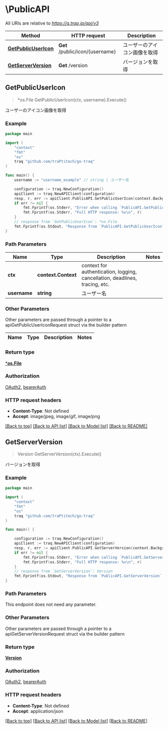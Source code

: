 # \PublicAPI

All URIs are relative to *https://q.trap.jp/api/v3*

Method | HTTP request | Description
------------- | ------------- | -------------
[**GetPublicUserIcon**](PublicAPI.md#GetPublicUserIcon) | **Get** /public/icon/{username} | ユーザーのアイコン画像を取得
[**GetServerVersion**](PublicAPI.md#GetServerVersion) | **Get** /version | バージョンを取得



## GetPublicUserIcon

> *os.File GetPublicUserIcon(ctx, username).Execute()

ユーザーのアイコン画像を取得



### Example

```go
package main

import (
	"context"
	"fmt"
	"os"
	traq "github.com/traPtitech/go-traq"
)

func main() {
	username := "username_example" // string | ユーザー名

	configuration := traq.NewConfiguration()
	apiClient := traq.NewAPIClient(configuration)
	resp, r, err := apiClient.PublicAPI.GetPublicUserIcon(context.Background(), username).Execute()
	if err != nil {
		fmt.Fprintf(os.Stderr, "Error when calling `PublicAPI.GetPublicUserIcon``: %v\n", err)
		fmt.Fprintf(os.Stderr, "Full HTTP response: %v\n", r)
	}
	// response from `GetPublicUserIcon`: *os.File
	fmt.Fprintf(os.Stdout, "Response from `PublicAPI.GetPublicUserIcon`: %v\n", resp)
}
```

### Path Parameters


Name | Type | Description  | Notes
------------- | ------------- | ------------- | -------------
**ctx** | **context.Context** | context for authentication, logging, cancellation, deadlines, tracing, etc.
**username** | **string** | ユーザー名 | 

### Other Parameters

Other parameters are passed through a pointer to a apiGetPublicUserIconRequest struct via the builder pattern


Name | Type | Description  | Notes
------------- | ------------- | ------------- | -------------


### Return type

[***os.File**](*os.File.md)

### Authorization

[OAuth2](../README.md#OAuth2), [bearerAuth](../README.md#bearerAuth)

### HTTP request headers

- **Content-Type**: Not defined
- **Accept**: image/jpeg, image/gif, image/png

[[Back to top]](#) [[Back to API list]](../README.md#documentation-for-api-endpoints)
[[Back to Model list]](../README.md#documentation-for-models)
[[Back to README]](../README.md)


## GetServerVersion

> Version GetServerVersion(ctx).Execute()

バージョンを取得



### Example

```go
package main

import (
	"context"
	"fmt"
	"os"
	traq "github.com/traPtitech/go-traq"
)

func main() {

	configuration := traq.NewConfiguration()
	apiClient := traq.NewAPIClient(configuration)
	resp, r, err := apiClient.PublicAPI.GetServerVersion(context.Background()).Execute()
	if err != nil {
		fmt.Fprintf(os.Stderr, "Error when calling `PublicAPI.GetServerVersion``: %v\n", err)
		fmt.Fprintf(os.Stderr, "Full HTTP response: %v\n", r)
	}
	// response from `GetServerVersion`: Version
	fmt.Fprintf(os.Stdout, "Response from `PublicAPI.GetServerVersion`: %v\n", resp)
}
```

### Path Parameters

This endpoint does not need any parameter.

### Other Parameters

Other parameters are passed through a pointer to a apiGetServerVersionRequest struct via the builder pattern


### Return type

[**Version**](Version.md)

### Authorization

[OAuth2](../README.md#OAuth2), [bearerAuth](../README.md#bearerAuth)

### HTTP request headers

- **Content-Type**: Not defined
- **Accept**: application/json

[[Back to top]](#) [[Back to API list]](../README.md#documentation-for-api-endpoints)
[[Back to Model list]](../README.md#documentation-for-models)
[[Back to README]](../README.md)

